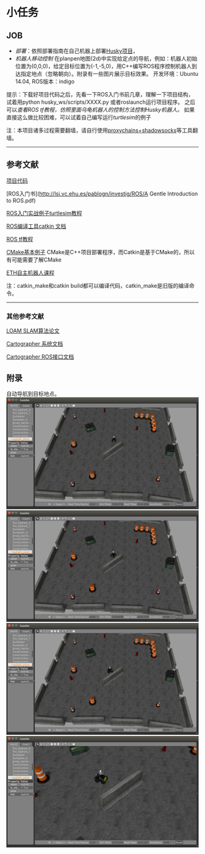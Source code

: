 # 小任务
## JOB
* *部署*：依照部署指南在自己机器上部署[Husky项目](https://github.com/VccRobot/husky/warmup)，
* *机器人移动控制* 在planpen地图(2d)中实现给定点的导航，例如：机器人初始位置为(0,0,0)，给定目标位置为(-1,-5,0)，用C++编写ROS程序控制机器人到达指定地点（忽略朝向）。附录有一些图片展示目标效果。
开发环境：Ubuntu 14.04, ROS版本：indigo

提示：下载好项目代码之后，先看一下ROS入门书前几章，理解一下项目结构，试着用python husky_ws/scripts/XXXX.py 或者roslaunch运行项目程序。
之后可以*查看ROS tf教程，仿照里面乌龟机器人的控制方法控制Husky机器人。*
如果直接这么做比较困难，可以试着自己编写运行*turtlesim*的例子

注：本项目诸多过程需要翻墙，请自行使用[proxychains+shadowsocks](https://echohn.github.io/2016/05/29/to-build-the-fullstack-tools-for-over-the-wall/)等工具翻墙。

-----------------------------------------------------------
## 参考文献

[项目代码](https://github.com/VccRobot/husky/warmup)

[ROS入门书](http://lsi.vc.ehu.es/pablogn/investig/ROS/A Gentle Introduction to ROS.pdf)

[ROS入门实战例子turtlesim教程](http://wiki.ros.org/turtlesim/Tutorials)

[ROS编译工具catkin 文档](https://catkin-tools.readthedocs.io/)

[ROS tf教程](http://wiki.ros.org/tf/Tutorials)

[CMake基本例子](https://cmake.org/cmake-tutorial/) CMake是C++项目部署程序，而Catkin是基于CMake的，所以有可能需要了解CMake

[ETH自主机器人课程](https://www.edx.org/course/autonomous-mobile-robots)

注：catkin_make和catkin build都可以编译代码，catkin_make是旧版的编译命令。

-----------------------------------------------------------
### 其他参考文献
[LOAM SLAM算法论文](http://www.roboticsproceedings.org/rss10/p07.pdf)

[Cartographer 系统文档](https://google-cartographer.readthedocs.io/en/latest/)

[Cartographer ROS接口文档](https://google-cartographer-ros.readthedocs.io/en/latest/)

## 附录
自动导航到目标地点。
![](imgs/w0.jpg)
![](imgs/w1.jpg)
![](imgs/w2.jpg)
![](imgs/w3.jpg)
